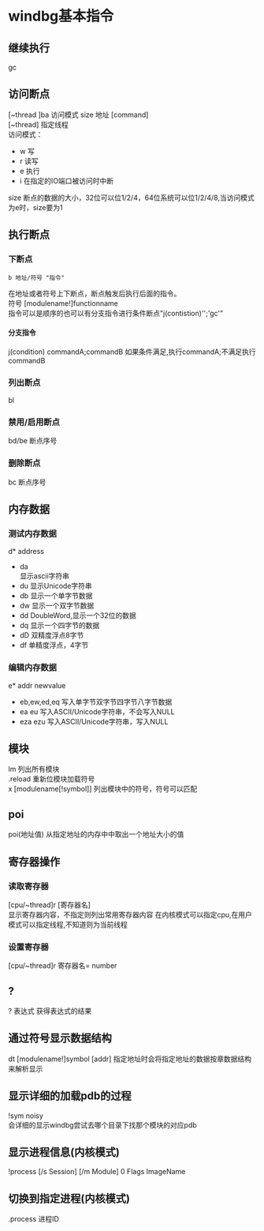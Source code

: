 # windbg基本指令
## 继续执行
gc
## 访问断点
[~thread ]ba 访问模式 size 地址 [command]   
[~thread] 指定线程      
访问模式：
+ w 写
+ r 读写
+ e 执行
+ i 在指定的IO端口被访问时中断      

size 断点的数据的大小，32位可以位1/2/4，64位系统可以位1/2/4/8,当访问模式为e时，size要为1
## 执行断点
### 下断点
```
b 地址/符号 "指令"
```
在地址或者符号上下断点，断点触发后执行后面的指令。  
符号  [modulename!]functionname     
指令可以是顺序的也可以有分支指令进行条件断点"j(contistion)'';'gc'"
#### 分支指令
j(condition) commandA;commandB
如果条件满足,执行commandA;不满足执行commandB
### 列出断点
bl
### 禁用/启用断点
bd/be 断点序号
### 删除断点        
bc 断点序号

## 内存数据
### 测试内存数据
d* address
+ da            
显示ascii字符串
+ du
显示Unicode字符串
+ db
显示一个单字节数据
+ dw
显示一个双字节数据
+ dd
DoubleWord,显示一个32位的数据
+ dq
显示一个四字节的数据
+ dD
双精度浮点8字节
+ df
单精度浮点，4字节

### 编辑内存数据
e* addr newvalue
+ eb,ew,ed,eq
写入单字节双字节四字节八字节数据
+ ea eu
写入ASCII/Unicode字符串，不会写入NULL
+ eza ezu
写入ASCII/Unicode字符串，写入NULL
## 模块
lm     列出所有模块     
.reload 重新位模块加载符号      
x [modulename[!symbol]] 列出模块中的符号，符号可以匹配


## poi
poi(地址值) 从指定地址的内存中中取出一个地址大小的值

## 寄存器操作
### 读取寄存器
[cpu/~thread]r [寄存器名]    
显示寄存器内容，不指定则列出常用寄存器内容
在内核模式可以指定cpu,在用户模式可以指定线程,不知道则为当前线程
### 设置寄存器
[cpu/~thread]r 寄存器名= number
## ?
? 表达式 获得表达式的结果

## 通过符号显示数据结构
dt [modulename!]symbol [addr]
指定地址时会将指定地址的数据按章数据结构来解析显示


## 显示详细的加载pdb的过程
!sym noisy      
会详细的显示windbg尝试去哪个目录下找那个模块的对应pdb

## 显示进程信息(内核模式)
!process [/s Session] [/m Module] 0 Flags ImageName

## 切换到指定进程(内核模式)
.process 进程ID
